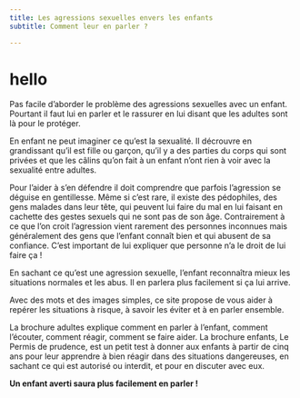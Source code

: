 ```yaml
---
title: Les agressions sexuelles envers les enfants
subtitle: Comment leur en parler ?

---
```

<h1>hello</h1>

Pas facile d’aborder le problème des agressions sexuelles avec un enfant.
Pourtant il faut lui en parler et le rassurer en lui disant que les adultes
sont là pour le protéger.

En enfant ne peut imaginer ce qu’est la sexualité. Il décrouvre en grandissant
qu’il est fille ou garçon, qu’il y a des parties du corps qui sont privées et
que les câlins qu’on fait à un enfant n’ont rien à voir avec la sexualité entre
adultes.

Pour l’aider à s’en défendre il doit comprendre que parfois l’agression se
déguise en gentillesse. Même si c’est rare, il existe des pédophiles, des gens
malades dans leur tête, qui peuvent lui faire du mal en lui faisant en cachette
des gestes sexuels qui ne sont pas de son âge. Contrairement à ce que l’on
croit l’agression vient rarement des personnes inconnues mais généralement des
gens que l’enfant connaît bien et qui abusent de sa confiance. C’est important
de lui expliquer que personne n’a le droit de lui faire ça !

En sachant ce qu’est une agression sexuelle, l’enfant reconnaîtra mieux les
situations normales et les abus. Il en parlera plus facilement si ça lui
arrive.

Avec des mots et des images simples, ce site propose de vous aider à repérer
les situations à risque, à savoir les éviter et à en parler ensemble.

La brochure adultes explique comment en parler à l’enfant, comment l’écouter,
comment réagir, comment se faire aider. La brochure enfants, Le Permis de
prudence, est un petit test à donner aux enfants à partir de cinq ans pour leur
apprendre à bien réagir dans des situations dangereuses, en sachant ce qui est
autorisé ou interdit, et pour en discuter avec eux.

**Un enfant averti saura plus facilement en parler !**